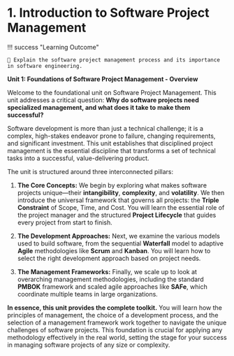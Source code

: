 # 1. Introduction to Software Project Management

!!! success "Learning Outcome"

    🎯 Explain the software project management process and its importance in software engineering.

**Unit 1: Foundations of Software Project Management - Overview**

Welcome to the foundational unit on Software Project Management. This unit addresses a critical question: **Why do software projects need specialized management, and what does it take to make them successful?**

Software development is more than just a technical challenge; it is a complex, high-stakes endeavor prone to failure, changing requirements, and significant investment. This unit establishes that disciplined project management is the essential discipline that transforms a set of technical tasks into a successful, value-delivering product.

The unit is structured around three interconnected pillars:

1.  **The Core Concepts:** We begin by exploring what makes software projects unique—their **intangibility**, **complexity**, and **volatility**. We then introduce the universal framework that governs all projects: the **Triple Constraint** of Scope, Time, and Cost. You will learn the essential role of the project manager and the structured **Project Lifecycle** that guides every project from start to finish.

2.  **The Development Approaches:** Next, we examine the various models used to build software, from the sequential **Waterfall** model to adaptive **Agile** methodologies like **Scrum** and **Kanban**. You will learn how to select the right development approach based on project needs.

3.  **The Management Frameworks:** Finally, we scale up to look at overarching management methodologies, including the standard **PMBOK** framework and scaled agile approaches like **SAFe**, which coordinate multiple teams in large organizations.

**In essence, this unit provides the complete toolkit.** You will learn how the principles of management, the choice of a development process, and the selection of a management framework work together to navigate the unique challenges of software projects. This foundation is crucial for applying any methodology effectively in the real world, setting the stage for your success in managing software projects of any size or complexity.
